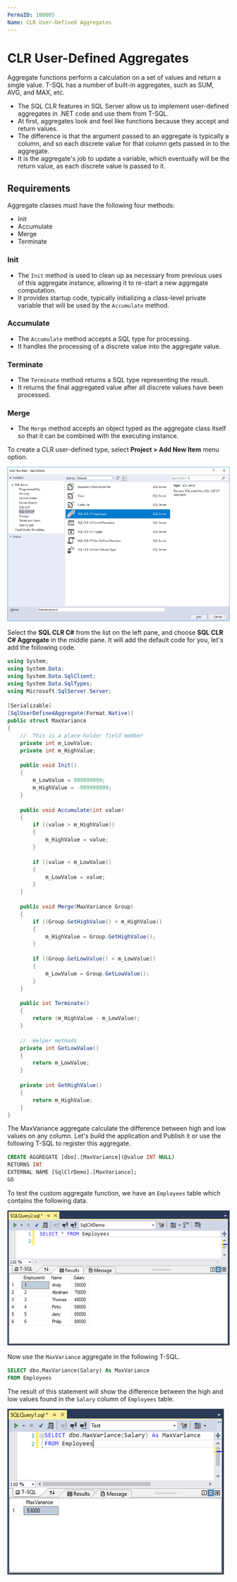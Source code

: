 ```yaml
---
PermaID: 100005
Name: CLR User-Defined Aggregates
---
```


# CLR User-Defined Aggregates

Aggregate functions perform a calculation on a set of values and return a single value. T-SQL has a number of built-in aggregates, such as SUM, AVG, and MAX, etc. 

 - The SQL CLR features in SQL Server allow us to implement user-defined aggregates in .NET code and use them from T-SQL. 
 - At first, aggregates look and feel like functions because they accept and return values.
 - The difference is that the argument passed to an aggregate is typically a column, and so each discrete value for that column gets passed in to the aggregate. 
 - It is the aggregate's job to update a variable, which eventually will be the return value, as each discrete value is passed to it.

## Requirements

Aggregate classes must have the following four methods:

 - Init
 - Accumulate
 - Merge
 - Terminate

### Init

 - The `Init` method is used to clean up as necessary from previous uses of this aggregate instance, allowing it to re-start a new aggregate computation.
 - It provides startup code, typically initializing a class-level private variable that will be used by the `Accumulate` method.

### Accumulate

 - The `Accumulate` method accepts a SQL type for processing.
 - It handles the processing of a discrete value into the aggregate value.

### Terminate

 - The `Terminate` method returns a SQL type representing the result.
 - It returns the final aggregated value after all discrete values have been processed.

### Merge

 - The `Merge` method accepts an object typed as the aggregate class itself so that it can be combined with the executing instance.

To create a CLR user-defined type, select **Project > Add New Item** menu option.

<img src="images/clr-aggregates1.png" alt="clr aggregates-1">

Select the **SQL CLR C#** from the list on the left pane, and choose **SQL CLR C# Aggregate** in the middle pane. It will add the default code for you, let's add the following code.

```csharp
using System;
using System.Data;
using System.Data.SqlClient;
using System.Data.SqlTypes;
using Microsoft.SqlServer.Server;

[Serializable]
[SqlUserDefinedAggregate(Format.Native)]
public struct MaxVariance
{
    //  This is a place-holder field member
    private int m_LowValue;
    private int m_HighValue;

    public void Init()
    {
        m_LowValue = 999999999;
        m_HighValue = -999999999;
    }

    public void Accumulate(int value)
    {
        if ((value > m_HighValue))
        {
            m_HighValue = value;
        }

        if ((value < m_LowValue))
        {
            m_LowValue = value;
        }
    }

    public void Merge(MaxVariance Group)
    {
        if ((Group.GetHighValue() > m_HighValue))
        {
            m_HighValue = Group.GetHighValue();
        }

        if ((Group.GetLowValue() < m_LowValue))
        {
            m_LowValue = Group.GetLowValue();
        }
    }

    public int Terminate()
    {
        return (m_HighValue - m_LowValue);
    }

    //  Helper methods
    private int GetLowValue()
    {
        return m_LowValue;
    }

    private int GetHighValue()
    {
        return m_HighValue;
    }
}

```

The MaxVariance aggregate calculate the difference between high and low values on any column. Let's build the application and Publish it or use the following T-SQL to register this aggregate.

```sql
CREATE AGGREGATE [dbo].[MaxVariance](@value INT NULL)
RETURNS INT
EXTERNAL NAME [SqlClrDemo].[MaxVariance];
GO
```

To test the custom aggregate function, we have an `Employees` table which contains the following data.

<img src="images/clr-aggregates2.png" alt="clr aggregates-2">

Now use the `MaxVariance` aggregate in the following T-SQL.

```sql
SELECT dbo.MaxVariance(Salary) As MaxVariance
FROM Employees
```

The result of this statement will show the difference between the high and low values found in the `Salary` column of `Employees` table.

<img src="images/clr-aggregates3.png" alt="clr aggregates-3">

